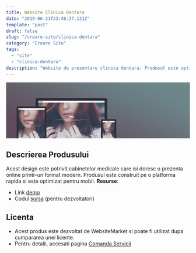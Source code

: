 ```yaml
---
title: Website Clinica Dentara
date: "2019-06-21T23:46:37.121Z"
template: "post"
draft: false
slug: "/creare-site/clinica-dentara"
category: "Creare Site"
tags:
  - "site"  
  - "clinica-dentara"  
description: "Website de prezentare clinica dentara. Produsul este optimizat pentru dispozitive mobile si poate fi utilizat atat de persoane fizice, cat de catre dezvoltatori."
---
```


![Site Clinica Dentara](https://raw.githubusercontent.com/creare-site/clinica-dentara/master/screenshots/thumb.jpg)

## Descrierea Produsului

Acest design este potrivit cabinetelor medicale care isi doresc o prezenta online printr-un format modern.
Produsul este construit pe o platforma rapida si este optimizat pentru mobil. **Resurse**:

 - Link [demo](https://site-clinica-dentara.websitemarket.ro/)
 - Codul [sursa](https://github.com/creare-site/clinica-dentara) (pentru dezvoltatori)

## Licenta 
 - Acest produs este dezvoltat de WebsiteMarket si poate fi utilizat dupa cumpararea unei licente. 
 - Pentru detalii, accesati pagina [Comanda Servicii](/comanda)
